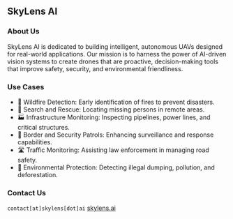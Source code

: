 ## SkyLens AI
### About Us
SkyLens AI is dedicated to building intelligent, autonomous UAVs designed for real-world applications. 
Our mission is to harness the power of AI-driven vision systems to create drones that are proactive, decision-making tools that improve safety, security, and environmental friendliness.

### Use Cases
- 🚒 Wildfire Detection: Early identification of fires to prevent disasters.
- 🛟 Search and Rescue: Locating missing persons in remote areas.
- 🏭 Infrastructure Monitoring: Inspecting pipelines, power lines, and critical structures.
- 🛂 Border and Security Patrols: Enhancing surveillance and response capabilities.
- 🛣️ Traffic Monitoring: Assisting law enforcement in managing road safety.
- 🌳 Environmental Protection: Detecting illegal dumping, pollution, and deforestation.

### Contact Us
`contact[at]skylens[dot]ai`
[skylens.ai](https://skylens.ai/)
